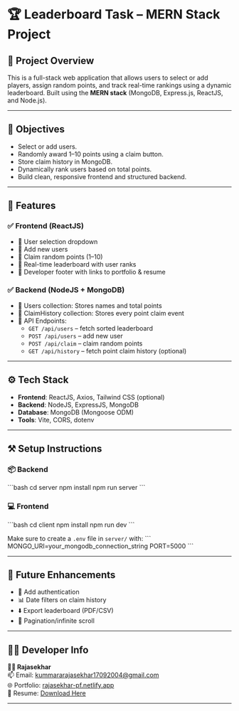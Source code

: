 # 🏆 Leaderboard Task – MERN Stack Project

## 🚀 Project Overview

This is a full-stack web application that allows users to select or add players, assign random points, and track real-time rankings using a dynamic leaderboard. Built using the **MERN stack** (MongoDB, Express.js, ReactJS, and Node.js).

---

## 🎯 Objectives

- Select or add users.
- Randomly award 1–10 points using a claim button.
- Store claim history in MongoDB.
- Dynamically rank users based on total points.
- Build clean, responsive frontend and structured backend.

---

## 🧩 Features

### ✅ Frontend (ReactJS)
- 🔹 User selection dropdown
- 🔹 Add new users
- 🔹 Claim random points (1–10)
- 🔹 Real-time leaderboard with user ranks
- 🔹 Developer footer with links to portfolio & resume

### ✅ Backend (NodeJS + MongoDB)
- 🔹 Users collection: Stores names and total points
- 🔹 ClaimHistory collection: Stores every point claim event
- 🔹 API Endpoints:
  - `GET /api/users` – fetch sorted leaderboard
  - `POST /api/users` – add new user
  - `POST /api/claim` – claim random points
  - `GET /api/history` – fetch point claim history (optional)

---


## ⚙️ Tech Stack

- **Frontend**: ReactJS, Axios, Tailwind CSS (optional)
- **Backend**: NodeJS, ExpressJS, MongoDB
- **Database**: MongoDB (Mongoose ODM)
- **Tools**: Vite, CORS, dotenv

---

## ⚒️ Setup Instructions

### 📦 Backend
\`\`\`bash
cd server
npm install
npm run server
\`\`\`

### 💻 Frontend
\`\`\`bash
cd client
npm install
npm run dev
\`\`\`

Make sure to create a `.env` file in `server/` with:
\`\`\`
MONGO_URI=your_mongodb_connection_string
PORT=5000
\`\`\`

---

## 🧪 Future Enhancements

- 🔐 Add authentication
- 📊 Date filters on claim history
- ⬇️ Export leaderboard (PDF/CSV)
- 🔄 Pagination/infinite scroll

---

## 🙋‍♂️ Developer Info

**👨‍💻 Rajasekhar**  
📫 Email: kummararajasekhar17092004@gmail.com  
🌐 Portfolio: [rajasekhar-pf.netlify.app](https://rajasekhar-pf.netlify.app/)  
📄 Resume: [Download Here](https://drive.google.com/file/d/1Y-8cOgqVAR4Grm8DuB43gqWx5Rn1Jts5/view?usp=sharing)

---

 

